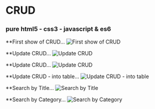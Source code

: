 # CRUD
### pure html5 - css3 - javascript & es6

**First show of CRUD...
![First show of CRUD](https://github.com/KhaledSwidan/crud/assets/37634845/9522b9a7-ca78-4fdb-b99f-5910674cc2e4)

**Update CRUD...
![Update CRUD](https://github.com/KhaledSwidan/crud/assets/37634845/ae5e06d2-9143-496b-ab4d-62bbcf930f38)

**Update CRUD...
![Update CRUD](https://github.com/KhaledSwidan/crud/assets/37634845/0515ddf1-69b3-4fba-99c1-d19d6b7da82b)

**Update CRUD - into table...
![Update CRUD - into table](https://github.com/KhaledSwidan/crud/assets/37634845/e374f1fd-f917-4f6f-9d90-ca6361abe4b2)

**Search by Title...
![Search by Title](https://github.com/KhaledSwidan/crud/assets/37634845/3093cb98-d4dd-4551-9f38-02612f5c01fb)

**Search by Category...
![Search by Category](https://github.com/KhaledSwidan/crud/assets/37634845/ca438895-ad50-4a46-9662-dc20ec5dab19)
